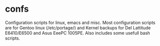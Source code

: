# confs
Configuration scripts for linux, emacs and misc.
Most configuration scripts are for Gentoo linux (/etc/portage/) and Kernel backups for Del Lattitude E6410/E6500 and Asus EeePC 1005PE. Also includes some usefull bash scripts.
